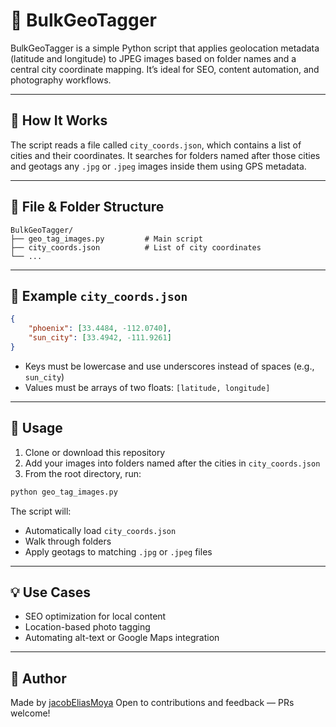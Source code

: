 # 📸 BulkGeoTagger

BulkGeoTagger is a simple Python script that applies geolocation metadata (latitude and longitude) to JPEG images based on folder names and a central city coordinate mapping. It’s ideal for SEO, content automation, and photography workflows.

---

## 🧠 How It Works

The script reads a file called `city_coords.json`, which contains a list of cities and their coordinates. It searches for folders named after those cities and geotags any `.jpg` or `.jpeg` images inside them using GPS metadata.

---

## 📁 File & Folder Structure

```
BulkGeoTagger/
├── geo_tag_images.py         # Main script
├── city_coords.json          # List of city coordinates
└── ...
```

---

## 🧾 Example `city_coords.json`

```json
{
    "phoenix": [33.4484, -112.0740],
    "sun_city": [33.4942, -111.9261]
}
```

- Keys must be lowercase and use underscores instead of spaces (e.g., `sun_city`)
- Values must be arrays of two floats: `[latitude, longitude]`

--- 

## 🚀 Usage

1. Clone or download this repository
2. Add your images into folders named after the cities in `city_coords.json`
3. From the root directory, run:

```bash
python geo_tag_images.py
```

The script will:
- Automatically load `city_coords.json`
- Walk through folders
- Apply geotags to matching `.jpg` or `.jpeg` files

---

## 💡 Use Cases

- SEO optimization for local content  
- Location-based photo tagging  
- Automating alt-text or Google Maps integration

---

## 👤 Author

Made by [jacobEliasMoya](https://github.com/jacobEliasMoya) 
Open to contributions and feedback — PRs welcome!
